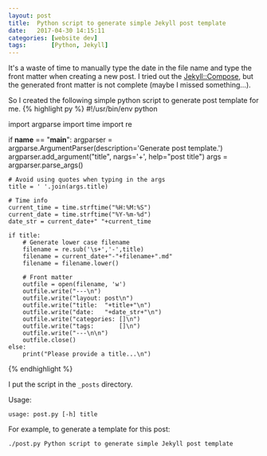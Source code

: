 ```yaml
---
layout: post
title:  Python script to generate simple Jekyll post template
date:   2017-04-30 14:15:11
categories: [website dev]
tags:       [Python, Jekyll]
---
```


It's a waste of time to manually type the date in the file name and type the front matter when creating a new post. I tried out the [Jekyll::Compose](https://github.com/jekyll/jekyll-compose), but the generated front matter is not complete (maybe I missed something...).

So I created the following simple python script to generate post template for me.
{% highlight py %}
#!/usr/bin/env python

import argparse
import time
import re

if __name__ == "__main__":
    argparser = argparse.ArgumentParser(description='Generate post template.')
    argparser.add_argument("title", nargs='+', help="post title")
    args = argparser.parse_args()

    # Avoid using quotes when typing in the args
    title = ' '.join(args.title)

    # Time info
    current_time = time.strftime("%H:%M:%S")
    current_date = time.strftime("%Y-%m-%d")
    date_str = current_date+" "+current_time

    if title:
        # Generate lower case filename
        filename = re.sub('\s+','-',title)
        filename = current_date+"-"+filename+".md"
        filename = filename.lower()

        # Front matter
        outfile = open(filename, 'w')
        outfile.write("---\n")
        outfile.write("layout: post\n")
        outfile.write("title:  "+title+"\n")
        outfile.write("date:   "+date_str+"\n")
        outfile.write("categories: []\n")
        outfile.write("tags:       []\n")
        outfile.write("---\n\n")
        outfile.close()
    else:
        print("Please provide a title...\n")
{% endhighlight %}

I put the script in the `_posts` directory.

Usage:
```
usage: post.py [-h] title
```
For example, to generate a template for this post:
```
./post.py Python script to generate simple Jekyll post template
```
